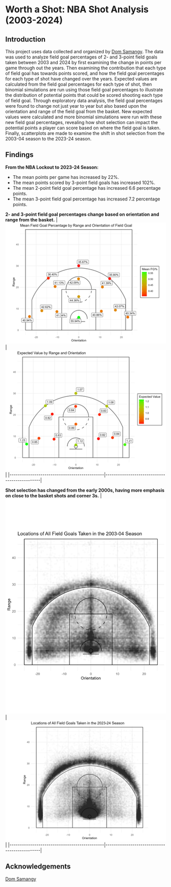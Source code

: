 # Worth a Shot: NBA Shot Analysis (2003-2024)

## Introduction
This project uses data collected and organized by [Dom Samangy](https://github.com/DomSamangy/NBA_Shots_04_24). The data was used to analyze field goal percentages of 2- and 3-point field goals taken between 2003 and 2024 by first examining the change in points per game through out the years. Then examining the contribution that each type of field goal has towards points scored, and how the field goal percentages for each type of shot have changed over the years. Expected values are calculated from the field goal percentages for each type of shot, then binomial simulations are run using those field goal percentages to illustrate the distribution of potential points that could be scored shooting each type of field goal. Through exploratory data analysis, the field goal percentages were found to change not just year to year but also based upon the orientation and range of the field goal from the basket. New expected values were calculated and more binomial simulations were run with these new field goal percentages, revealing how shot selection can impact the potential points a player can score based on where the field goal is taken. Finally, scatterplots are made to examine the shift in shot selection from the 2003-04 season to the 2023-24 season.

## Findings
**From the NBA Lockout to 2023-24 Season:**
- The mean points per game has increased by 22%.
- The mean points scored by 3-point field goals has increased 102%.
- The mean 2-point field goal percentage has increased 6.6 percentage points.
- The mean 3-point field goal percentage has increased 7.2 percentage points.

**2- and 3-point field goal percentages change based on orientation and range from the basket.**
| ![Scatter 2003-04](images/CourtFG.png) | ![Scatter 2023-24](images/CourtEvals.png) |
|----------------------------------------------|----------------------------------------------|

**Shot selection has changed from the early 2000s, having more emphasis on close to the basket shots and corner 3s.**
| ![Scatter 2003-04](images/Scatter2003-04.png) | ![Scatter 2023-24](images/Scatter2023-24.png) |
|----------------------------------------------|----------------------------------------------|


 
## Acknowledgements
[Dom Samangy](https://github.com/DomSamangy/NBA_Shots_04_24)
 
